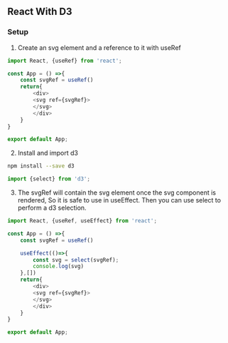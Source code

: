 ## React With D3

### Setup 

1. Create an svg element and a reference to it with useRef

```js
import React, {useRef} from 'react';

const App = () =>{
    const svgRef = useRef()
    return{
        <div>
        <svg ref={svgRef}>
        </svg>
        </div>
    }
}

export default App;
```

2. Install and import d3 

```bash
npm install --save d3
```

```js
import {select} from 'd3';
```

3. The svgRef will contain the svg element once the svg component is rendered, So it is safe to use in useEffect. Then you can use select to perform a d3 selection.

```js
import React, {useRef, useEffect} from 'react';

const App = () =>{
    const svgRef = useRef()

    useEffect(()=>{
        const svg = select(svgRef);
        console.log(svg)
    },[])
    return{
        <div>
        <svg ref={svgRef}>
        </svg>
        </div>
    }
}

export default App;
```
